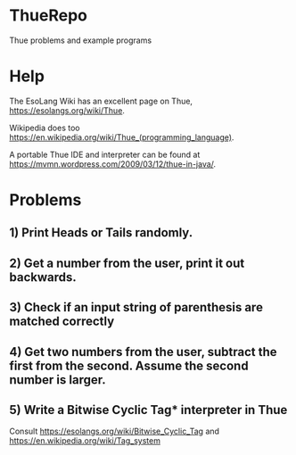 # ThueRepo
Thue problems and example programs

# Help

The EsoLang Wiki has an excellent page on Thue, https://esolangs.org/wiki/Thue.

Wikipedia does too https://en.wikipedia.org/wiki/Thue_(programming_language).

A portable Thue IDE and interpreter can be found at https://mvmn.wordpress.com/2009/03/12/thue-in-java/.


# Problems

## 1) Print Heads or Tails randomly.

## 2) Get a number from the user, print it out backwards.

## 3) Check if an input string of parenthesis are matched correctly

## 4) Get two numbers from the user, subtract the first from the second. Assume the second number is larger.

## 5) Write a Bitwise Cyclic Tag* interpreter in Thue

Consult https://esolangs.org/wiki/Bitwise_Cyclic_Tag and https://en.wikipedia.org/wiki/Tag_system
